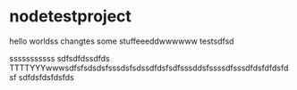 # nodetestproject
hello worldss changtes some stuffeeeddwwwwww
testsdfsd

sssssssssss
sdfsdfdssdfds
TTTTYYYwwwsdfsfsdsdsfsssdsfsdssdfdsfsdfsssddsfssssdfsssdfdsfdfdsfdsf
sdfdsfdsfdsfds